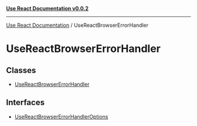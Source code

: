 [**Use React Documentation v0.0.2**](../README.md)

***

[Use React Documentation](../modules.md) / UseReactBrowserErrorHandler

# UseReactBrowserErrorHandler

## Classes

- [UseReactBrowserErrorHandler](classes/UseReactBrowserErrorHandler.md)

## Interfaces

- [UseReactBrowserErrorHandlerOptions](interfaces/UseReactBrowserErrorHandlerOptions.md)
